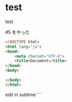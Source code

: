 # test
test

#5 をやった

```html
<!DOCTYPE html>
<html lang="ja">
<head>
	<meta charset="UTF-8">
	<title>Document</title>
</head>
<body>
	
</body>
</html>
```

edit in sublime````